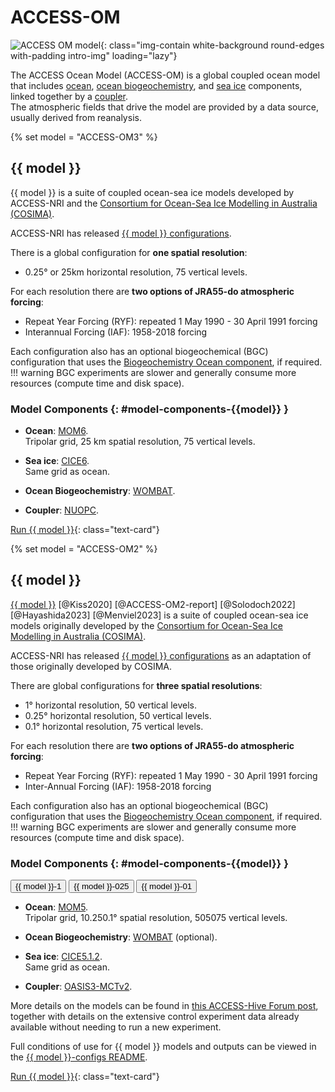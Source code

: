 [cosima]: http://cosima.org

# ACCESS-OM

![ACCESS OM model](/assets/model-config-logos/configurations-without-titles/access-om.png){: class="img-contain white-background round-edges with-padding intro-img" loading="lazy"}

The ACCESS Ocean Model (ACCESS-OM) is a global coupled ocean model that includes [ocean](/models/model_components/ocean), [ocean biogeochemistry](/models/model_components/bgc_ocean), and [sea ice](/models/model_components/sea-ice) components, linked together by a [coupler](/models/model_components/coupler).<br>
The atmospheric fields that drive the model are provided by a data source, usually derived from reanalysis.

{% set model = "ACCESS-OM3" %}
## {{ model }}

{{ model }} is a suite of coupled ocean-sea ice models developed by ACCESS-NRI and the [Consortium for Ocean-Sea Ice Modelling in Australia (COSIMA)][cosima].

ACCESS-NRI has released [{{ model }} configurations](https://github.com/ACCESS-NRI/access-om3-configs).

There is a global configuration for **one spatial resolution**:

- 0.25° or 25km horizontal resolution, 75 vertical levels.

For each resolution there are **two options of JRA55-do atmospheric forcing**:

- Repeat Year Forcing (RYF): repeated 1 May 1990 - 30 April 1991 forcing
- Interannual Forcing (IAF): 1958-2018 forcing

Each configuration also has an optional biogeochemical (BGC) configuration that uses the [Biogeochemistry Ocean component](/models/model_components/bgc_ocean), if required.
!!! warning
    BGC experiments are slower and generally consume more resources (compute time and disk space).

### Model Components {: #model-components-{{model}} }

- **Ocean**: [MOM6](/models/model_components/ocean#mom6).<br>
  Tripolar grid, 25 km spatial resolution, 75 vertical levels.

- **Sea ice**: [CICE6](/models/model_components/sea-ice#cice6).<br>
    Same grid as ocean.

- **Ocean Biogeochemistry**: [WOMBAT](/models/model_components/bgc_ocean#wombat).

- **Coupler**: [NUOPC](/models/model_components/coupler#nuopc).

[Run {{ model }}](/models/run-a-model/run-access-om3){: class="text-card"}

{% set model = "ACCESS-OM2" %}
## {{ model }}

[{{ model }}](https://gmd.copernicus.org/articles/13/401/2020/) [@Kiss2020] [@ACCESS-OM2-report] [@Solodoch2022] [@Hayashida2023] [@Menviel2023] is a suite of coupled ocean-sea ice models originally developed by the [Consortium for Ocean-Sea Ice Modelling in Australia (COSIMA)][cosima].<br>

ACCESS-NRI has released [{{ model }} configurations](https://github.com/ACCESS-NRI/access-om2-configs) as an adaptation of those originally developed by COSIMA.

There are global configurations for **three spatial resolutions**:

- 1° horizontal resolution, 50 vertical levels.
- 0.25° horizontal resolution, 50 vertical levels.
- 0.1° horizontal resolution, 75 vertical levels.

For each resolution there are **two options of JRA55-do atmospheric forcing**:

- Repeat Year Forcing (RYF): repeated 1 May 1990 - 30 April 1991 forcing
- Inter-Annual Forcing (IAF): 1958-2018 forcing

Each configuration also has an optional biogeochemical (BGC) configuration that uses the [Biogeochemistry Ocean component](/models/model_components/bgc_ocean), if required.
!!! warning
    BGC experiments are slower and generally consume more resources (compute time and disk space).

### Model Components {: #model-components-{{model}} }
<div class="tabLabels" label="ACCESS-OM2-versions">
    <button id="{{ model }}-1deg">{{ model }}-1</button>
    <button id="{{ model }}-025deg">{{ model }}-025</button>
    <button id='{{ model }}-01deg'>{{ model }}-01</button>
</div>

- **Ocean**: [MOM5](/models/model_components/ocean#mom5).<br>
  Tripolar grid, <span tabcontentfor="{{ model }}-1deg">1</span><span tabcontentfor="{{ model }}-025deg">0.25</span><span tabcontentfor="{{ model }}-01deg">0.1</span>° spatial resolution, <span tabcontentfor="{{ model }}-1deg">50</span><span tabcontentfor="{{ model }}-025deg">50</span><span tabcontentfor="{{ model }}-01deg">75</span> vertical levels.

- **Ocean Biogeochemistry**: [WOMBAT](/models/model_components/bgc_ocean#wombat) (optional).

- **Sea ice**: [CICE5.1.2](/models/model_components/sea-ice#cice5).<br>
    Same grid as ocean.

- **Coupler**: [OASIS3-MCTv2](/models/model_components/coupler#oasis3-mct).

More details on the models can be found in [this ACCESS-Hive Forum post](https://forum.access-hive.org.au/t/access-om2-control-experiments/258), together with details on the extensive control experiment data already available without needing to run a new experiment.

Full conditions of use for {{ model }} models and outputs can be viewed in the  [{{ model }}-configs README](https://github.com/ACCESS-NRI/access-om2-configs?tab=readme-ov-file#conditions-of-use).

[Run {{ model }}](/models/run-a-model/run-access-om2){: class="text-card"}
